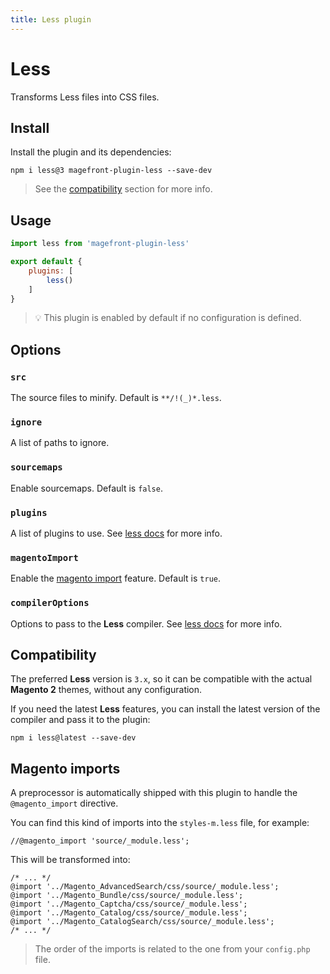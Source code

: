 ```yaml
---
title: Less plugin
---
```


# Less

Transforms Less files into CSS files.

## Install

Install the plugin and its dependencies:

```shell
npm i less@3 magefront-plugin-less --save-dev
```

> See the [compatibility](#compatibility) section for more info.

## Usage

```js
import less from 'magefront-plugin-less'

export default {
    plugins: [
        less()
    ]
}
```

> 💡 This plugin is enabled by default if no configuration is defined.

## Options

### `src`

The source files to minify. Default is `**/!(_)*.less`.

### `ignore`

A list of paths to ignore.

### `sourcemaps`

Enable sourcemaps. Default is `false`.

### `plugins`

A list of plugins to use. See [less docs](http://lesscss.org/usage/#plugins) for more info.

### `magentoImport`

Enable the [magento import](#magento-imports) feature. Default is `true`.

### `compilerOptions`

Options to pass to the **Less** compiler. See [less docs](http://lesscss.org/usage/#programmatic-usage) for more info.

## Compatibility

The preferred **Less** version is `3.x`, so it can be compatible with the actual **Magento 2** themes, without any configuration.

If you need the latest **Less** features, you can install the latest version of the compiler and pass it to the plugin:

```shell
npm i less@latest --save-dev
```

## Magento imports

A preprocessor is automatically shipped with this plugin to handle the `@magento_import` directive.

You can find this kind of imports into the `styles-m.less` file, for example:

```less
//@magento_import 'source/_module.less';
```

This will be transformed into:

```less
/* ... */
@import '../Magento_AdvancedSearch/css/source/_module.less';
@import '../Magento_Bundle/css/source/_module.less';
@import '../Magento_Captcha/css/source/_module.less';
@import '../Magento_Catalog/css/source/_module.less';
@import '../Magento_CatalogSearch/css/source/_module.less';
/* ... */
```

> The order of the imports is related to the one from your `config.php` file.

